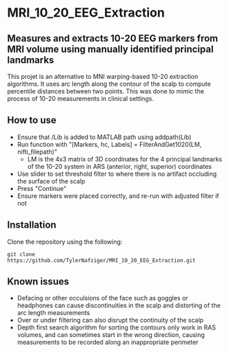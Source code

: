 # MRI_10_20_EEG_Extraction

## Measures and extracts 10-20 EEG markers from MRI volume using manually identified principal landmarks

This projet is an alternative to MNI warping-based 10-20 extraction algorithms. It uses arc length along the contour of the scalp to compute percentile distances between two points. This was done to mimic the process of 10-20 measurements in clinical settings.


## How to use

* Ensure that /Lib is added to MATLAB path using addpath(Lib)
* Run function with "[Markers, hc, Labels] = FilterAndGet1020(LM, nifti_filepath)"
    * LM is the 4x3 matrix of 3D coordinates for the 4 principal landmarks of the 10-20 system in ARS (anterior, right, superior) coordinates
* Use slider to set threshold filter to where there is no artifact occluding the surface of the scalp
* Press "Continue"
* Ensure markers were placed correctly, and re-run with adjusted filter if not


## Installation

Clone the repository using the following:
```
git clone https://github.com/TylerNafziger/MRI_10_20_EEG_Extraction.git
```

## Known issues

* Defacing or other occulsions of the face such as goggles or headphones can cause discontinuities in the scalp and distorting of the arc length measurements
* Over or under filtering can also disrupt the continuity of the scalp
* Depth first search algorithm for sorting the contours only work in RAS volumes, and can sometimes start in the wrong direction, causing measurements to be recorded along an inappropriate perimeter